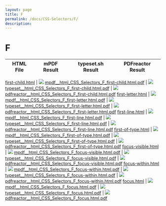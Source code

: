 ```yaml
---
layout: page
title: F
permalink: /docs/CSS-Selectors/F/
description: 
---
```


# F
HTML File | mPDF Result | typeset.sh Result | PDFreactor Result
------------ | ------------- | ------------- | -------------

[first-child.html](/html/CSS%20Selectors/F/first-child.html) | ![](result/mpdf__html_CSS_Selectors_F_first-child.html.png) [mpdf__html_CSS_Selectors_F_first-child.html.pdf](result/mpdf__html_CSS_Selectors_F_first-child.html.pdf) | ![](result/typeset__html_CSS_Selectors_F_first-child.html.png) [typeset__html_CSS_Selectors_F_first-child.html.pdf](result/typeset__html_CSS_Selectors_F_first-child.html.pdf) | ![](result/pdfreactor__html_CSS_Selectors_F_first-child.html.png) [pdfreactor__html_CSS_Selectors_F_first-child.html.pdf](result/pdfreactor__html_CSS_Selectors_F_first-child.html.pdf)
[first-letter.html](/html/CSS%20Selectors/F/first-letter.html) | ![](result/mpdf__html_CSS_Selectors_F_first-letter.html.png) [mpdf__html_CSS_Selectors_F_first-letter.html.pdf](result/mpdf__html_CSS_Selectors_F_first-letter.html.pdf) | ![](result/typeset__html_CSS_Selectors_F_first-letter.html.png) [typeset__html_CSS_Selectors_F_first-letter.html.pdf](result/typeset__html_CSS_Selectors_F_first-letter.html.pdf) | ![](result/pdfreactor__html_CSS_Selectors_F_first-letter.html.png) [pdfreactor__html_CSS_Selectors_F_first-letter.html.pdf](result/pdfreactor__html_CSS_Selectors_F_first-letter.html.pdf)
[first-line.html](/html/CSS%20Selectors/F/first-line.html) | ![](result/mpdf__html_CSS_Selectors_F_first-line.html.png) [mpdf__html_CSS_Selectors_F_first-line.html.pdf](result/mpdf__html_CSS_Selectors_F_first-line.html.pdf) | ![](result/typeset__html_CSS_Selectors_F_first-line.html.png) [typeset__html_CSS_Selectors_F_first-line.html.pdf](result/typeset__html_CSS_Selectors_F_first-line.html.pdf) | ![](result/pdfreactor__html_CSS_Selectors_F_first-line.html.png) [pdfreactor__html_CSS_Selectors_F_first-line.html.pdf](result/pdfreactor__html_CSS_Selectors_F_first-line.html.pdf)
[first-of-type.html](/html/CSS%20Selectors/F/first-of-type.html) | ![](result/mpdf__html_CSS_Selectors_F_first-of-type.html.png) [mpdf__html_CSS_Selectors_F_first-of-type.html.pdf](result/mpdf__html_CSS_Selectors_F_first-of-type.html.pdf) | ![](result/typeset__html_CSS_Selectors_F_first-of-type.html.png) [typeset__html_CSS_Selectors_F_first-of-type.html.pdf](result/typeset__html_CSS_Selectors_F_first-of-type.html.pdf) | ![](result/pdfreactor__html_CSS_Selectors_F_first-of-type.html.png) [pdfreactor__html_CSS_Selectors_F_first-of-type.html.pdf](result/pdfreactor__html_CSS_Selectors_F_first-of-type.html.pdf)
[focus-visible.html](/html/CSS%20Selectors/F/focus-visible.html) | ![](result/mpdf__html_CSS_Selectors_F_focus-visible.html.png) [mpdf__html_CSS_Selectors_F_focus-visible.html.pdf](result/mpdf__html_CSS_Selectors_F_focus-visible.html.pdf) | ![](result/typeset__html_CSS_Selectors_F_focus-visible.html.png) [typeset__html_CSS_Selectors_F_focus-visible.html.pdf](result/typeset__html_CSS_Selectors_F_focus-visible.html.pdf) | ![](result/pdfreactor__html_CSS_Selectors_F_focus-visible.html.png) [pdfreactor__html_CSS_Selectors_F_focus-visible.html.pdf](result/pdfreactor__html_CSS_Selectors_F_focus-visible.html.pdf)
[focus-within.html](/html/CSS%20Selectors/F/focus-within.html) | ![](result/mpdf__html_CSS_Selectors_F_focus-within.html.png) [mpdf__html_CSS_Selectors_F_focus-within.html.pdf](result/mpdf__html_CSS_Selectors_F_focus-within.html.pdf) | ![](result/typeset__html_CSS_Selectors_F_focus-within.html.png) [typeset__html_CSS_Selectors_F_focus-within.html.pdf](result/typeset__html_CSS_Selectors_F_focus-within.html.pdf) | ![](result/pdfreactor__html_CSS_Selectors_F_focus-within.html.png) [pdfreactor__html_CSS_Selectors_F_focus-within.html.pdf](result/pdfreactor__html_CSS_Selectors_F_focus-within.html.pdf)
[focus.html](/html/CSS%20Selectors/F/focus.html) | ![](result/mpdf__html_CSS_Selectors_F_focus.html.png) [mpdf__html_CSS_Selectors_F_focus.html.pdf](result/mpdf__html_CSS_Selectors_F_focus.html.pdf) | ![](result/typeset__html_CSS_Selectors_F_focus.html.png) [typeset__html_CSS_Selectors_F_focus.html.pdf](result/typeset__html_CSS_Selectors_F_focus.html.pdf) | ![](result/pdfreactor__html_CSS_Selectors_F_focus.html.png) [pdfreactor__html_CSS_Selectors_F_focus.html.pdf](result/pdfreactor__html_CSS_Selectors_F_focus.html.pdf)
